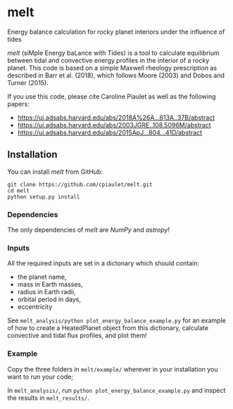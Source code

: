 # melt
Energy balance calculation for rocky planet interiors under the influence of tides

*melt* (siMple Energy baLance with Tides) is a tool to calculate equilibrium between tidal and convective energy profiles in the interior of a rocky planet. This code is based on a simple Maxwell rheology prescription as described in Barr et al. (2018), which follows Moore (2003) and  Dobos and Turner (2015).

If you use this code, please cite Caroline Piaulet as well as the following papers: 
* https://ui.adsabs.harvard.edu/abs/2018A%26A...613A..37B/abstract
* https://ui.adsabs.harvard.edu/abs/2003JGRE..108.5096M/abstract
* https://ui.adsabs.harvard.edu/abs/2015ApJ...804...41D/abstract


## Installation
You can install *melt* from GitHub:

    git clone https://github.com/cpiaulet/melt.git
    cd melt
    python setup.py install

### Dependencies
The only dependencies of *melt* are *NumPy* and *astropy*!

### Inputs
All the required inputs are set in a dictonary which should contain:
* the planet name, 
* mass in Earth masses, 
* radius in Earth radii, 
* orbital period in days,
* eccentricity

See ```melt_analysis/python plot_energy_balance_example.py``` for an example of how to create a HeatedPlanet object from this dictionary, calculate convective and tidal flux profiles, and plot them! 

### Example
Copy the three folders in ```melt/example/``` wherever in your installation you want to run your code;

In ```melt_analysis/```, run ```python plot_energy_balance_example.py``` and inspect the results in ```melt_results/```.
